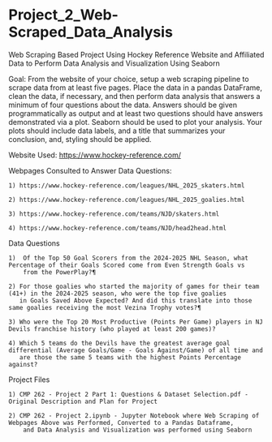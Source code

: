 # Project_2_Web-Scraped_Data_Analysis
Web Scraping Based Project Using Hockey Reference Website and Affiliated Data to Perform Data Analysis and Visualization Using Seaborn

Goal: From the website of your choice, setup a web scraping pipeline to scrape data from at least five pages. Place the data in a pandas DataFrame, clean the data, if necessary, and then perform data analysis that answers a minimum of four questions about the data. Answers should be given programmatically as output and at least two questions should have answers demonstrated via a plot. Seaborn should be used to plot your analysis. Your plots should include data labels, and a title that summarizes your conclusion, and, styling should be applied.

Website Used: https://www.hockey-reference.com/


Webpages Consulted to Answer Data Questions:

    1) https://www.hockey-reference.com/leagues/NHL_2025_skaters.html
    
    2) https://www.hockey-reference.com/leagues/NHL_2025_goalies.html

    3) https://www.hockey-reference.com/teams/NJD/skaters.html

    4) https://www.hockey-reference.com/teams/NJD/head2head.html

Data Questions

    1)  Of the Top 50 Goal Scorers from the 2024-2025 NHL Season, what Percentage of their Goals Scored come from Even Strength Goals vs
        from the PowerPlay?¶

    2) For those goalies who started the majority of games for their team (41+) in the 2024-2025 season, who were the top five goalies
       in Goals Saved Above Expected? And did this translate into those same goalies receiving the most Vezina Trophy votes?¶

    3) Who were the Top 20 Most Productive (Points Per Game) players in NJ Devils franchise history (who played at least 200 games)?

    4) Which 5 teams do the Devils have the greatest average goal differential (Average Goals/Game - Goals Against/Game) of all time and
       are those the same 5 teams with the highest Points Percentage against?

Project Files

    1) CMP 262 - Project 2 Part 1: Questions & Dataset Selection.pdf - Original Description and Plan for Project

    2) CMP 262 - Project 2.ipynb - Jupyter Notebook where Web Scraping of Webpages Above was Performed, Converted to a Pandas Dataframe,
        and Data Analysis and Visualization was performed using Seaborn
